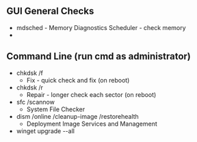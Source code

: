 ## GUI General Checks ##
* mdsched - Memory Diagnostics Scheduler - check memory
* 

## Command Line (run cmd as administrator) ##
* chkdsk /f
	* Fix - quick check and fix (on reboot)
* chkdsk /r
	* Repair - longer check each sector (on reboot)
* sfc /scannow
	* System File Checker
* dism /online /cleanup-image /restorehealth
	* Deployment Image Services and Management
* winget upgrade --all